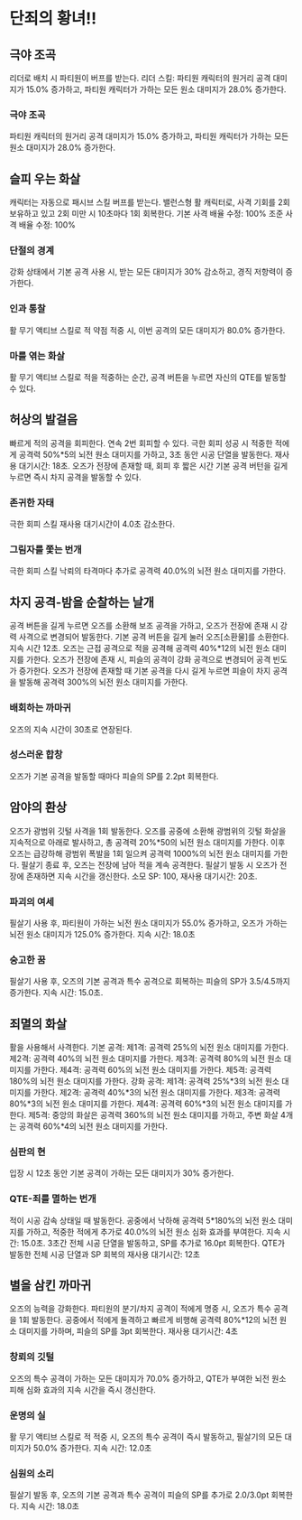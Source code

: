 # 단죄의 황녀!!

## 극야 조곡

리더로 배치 시 파티원이 버프를 받는다.
리더 스킬: 파티원 캐릭터의 원거리 공격 대미지가 15.0% 증가하고, 파티원 캐릭터가 가하는 모든 원소 대미지가 28.0% 증가한다.

### 극야 조곡

파티원 캐릭터의 원거리 공격 대미지가 15.0% 증가하고, 파티원 캐릭터가 가하는 모든 원소 대미지가 28.0% 증가한다.

## 슬피 우는 화살

캐릭터는 자동으로 패시브 스킬 버프를 받는다.
밸런스형 활 캐릭터로, 사격 기회를 2회 보유하고 있고 2회 미만 시 10초마다 1회 회복한다.
기본 사격 배율 수정: 100%
조준 사격 배율 수정: 100%

### 단절의 경계

강화 상태에서 기본 공격 사용 시, 받는 모든 대미지가 30% 감소하고, 경직 저항력이 증가한다.

### 인과 통찰

활 무기 액티브 스킬로 적 약점 적중 시, 이번 공격의 모든 대미지가 80.0% 증가한다.

### 마를 엮는 화살

활 무기 액티브 스킬로 적을 적중하는 순간, 공격 버튼을 누르면 자신의 QTE를 발동할 수 있다.

## 허상의 발걸음

빠르게 적의 공격을 회피한다. 연속 2번 회피할 수 있다.
극한 회피 성공 시 적중한 적에게 공격력 50%\*5의 뇌전 원소 대미지를 가하고, 3초 동안 시공 단열을 발동한다. 재사용 대기시간: 18초. 오즈가 전장에 존재할 때, 회피 후 짧은 시간 기본 공격 버턴을 길게 누르면 즉시 차지 공격을 발동할 수 있다.

### 존귀한 자태

극한 회피 스킬 재사용 대기시간이 4.0초 감소한다.

### 그림자를 쫓는 번개

극한 회피 스킬 낙뢰의 타격마다 추가로 공격력 40.0%의 뇌전 원소 대미지를 가한다.

## 차지 공격-밤을 순찰하는 날개

공격 버튼을 길게 누르면 오즈를 소환해 보조 공격을 가하고, 오즈가 전장에 존재 시 강력 사격으로 변경되어 발동한다.
기본 공격 버튼을 길게 눌러 오즈[소환물]를 소환한다. 지속 시간 12초. 오즈는 근접 공격으로 적을 공격해 공격력 40%\*12의 뇌전 원소 대미지를 가한다. 오즈가 전장에 존재 시, 피슬의 공격이 강화 공격으로 변경되어 공격 빈도가 증가한다. 오즈가 전장에 존재할 때 기본 공격을 다시 길게 누르면 피슬이 차지 공격을 발동해 공격력 300%의 뇌전 원소 대미지를 가한다.

### 배회하는 까마귀

오즈의 지속 시간이 30초로 연장된다.

### 성스러운 합창

오즈가 기본 공격을 발동할 때마다 피슬의 SP를 2.2pt 회복한다.

## 암야의 환상

오즈가 광범위 깃털 사격을 1회 발동한다.
오즈를 공중에 소환해 광범위의 깃털 화살을 지속적으로 아래로 발사하고, 총 공격력 20%\*50의 뇌전 원소 대미지를 가한다. 이후 오즈는 급강하해 광범위 폭발을 1회 일으켜 공격력 1000%의 뇌전 원소 대미지를 가한다. 필살기 종료 후, 오즈는 전장에 남아 적을 계속 공격한다. 필살기 발동 시 오즈가 전장에 존재하면 지속 시간을 갱신한다.
소모 SP: 100, 재사용 대기시간: 20초.

### 파괴의 여세

필살기 사용 후, 파티원이 가하는 뇌전 원소 대미지가 55.0% 증가하고, 오즈가 가하는 뇌전 원소 대미지가 125.0% 증가한다. 지속 시간: 18.0초

### 숭고한 꿈

필살기 사용 후, 오즈의 기본 공격과 특수 공격으로 회복하는 피슬의 SP가 3.5/4.5까지 증가한다. 지속 시간: 15.0초.

## 죄멸의 화살

활을 사용해서 사격한다.
기본 공격:
제1격: 공격력 25%의 뇌전 원소 대미지를 가한다.
제2격: 공격력 40%의 뇌전 원소 대미지를 가한다.
제3격: 공격력 80%의 뇌전 원소 대미지를 가한다.
제4격: 공격력 60%의 뇌전 원소 대미지를 가한다.
제5격: 공격력 180%의 뇌전 원소 대미지를 가한다.
강화 공격:
제1격: 공격력 25%\*3의 뇌전 원소 대미지를 가한다.
제2격: 공격력 40%\*3의 뇌전 원소 대미지를 가한다.
제3격: 공격력 80%\*3의 뇌전 원소 대미지를 가한다.
제4격: 공격력 60%\*3의 뇌전 원소 대미지를 가한다.
제5격: 중앙의 화살은 공격력 360%의 뇌전 원소 대미지를 가하고, 주변 화살 4개는 공격력 60%\*4의 뇌전 원소 대미지를 가한다.

### 심판의 현

입장 시 12초 동안 기본 공격이 가하는 모든 대미지가 30% 증가한다.

### QTE-죄를 멸하는 번개

적이 시공 감속 상태일 때 발동한다.
공중에서 낙하해 공격력 5\*180%의 뇌전 원소 대미지를 가하고, 적중한 적에게 추가로 40.0%의 뇌전 원소 심화 효과를 부여한다. 지속 시간: 15.0초. 3초간 전체 시공 단열을 발동하고, SP를 추가로 16.0pt 회복한다. QTE가 발동한 전체 시공 단열과 SP 회복의 재사용 대기시간: 12초

## 별을 삼킨 까마귀

오즈의 능력을 강화한다.
파티원의 분기/차지 공격이 적에게 명중 시, 오즈가 특수 공격을 1회 발동한다. 공중에서 적에게 돌격하고 빠르게 비행해 공격력 80%\*12의 뇌전 원소 대미지를 가하며, 피슬의 SP를 3pt 회복한다. 재사용 대기시간: 4초

### 창뢰의 깃털

오즈의 특수 공격이 가하는 모든 대미지가 70.0% 증가하고, QTE가 부여한 뇌전 원소 피해 심화 효과의 지속 시간을 즉시 갱신한다.

### 운명의 실

활 무기 액티브 스킬로 적 적중 시, 오즈의 특수 공격이 즉시 발동하고, 필살기의 모든 대미지가 50.0% 증가한다. 지속 시간: 12.0초

### 심원의 소리

필살기 발동 후, 오즈의 기본 공격과 특수 공격이 피슬의 SP를 추가로 2.0/3.0pt 회복한다. 지속 시간: 18.0초

